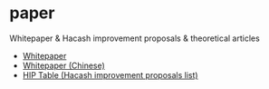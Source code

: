 # paper
Whitepaper & Hacash improvement proposals & theoretical articles



- [Whitepaper](/hacash/paper/blob/master/whitepaper.en.pdf)
- [Whitepaper (Chinese)](/hacash/paper/blob/master/whitepaper.cn.md)
- [HIP Table (Hacash improvement proposals list)](/hacash/paper/blob/master/HIP/HIP-table.md)




